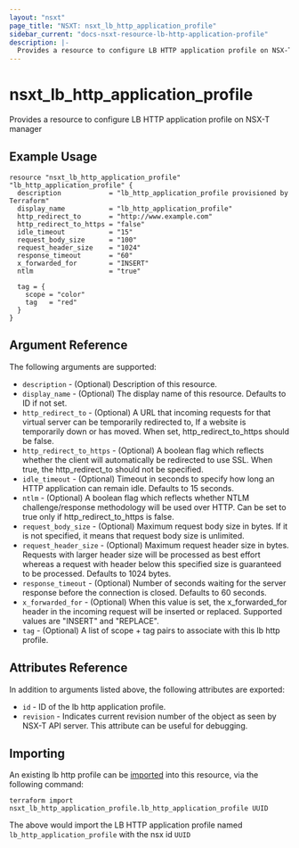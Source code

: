 ```yaml
---
layout: "nsxt"
page_title: "NSXT: nsxt_lb_http_application_profile"
sidebar_current: "docs-nsxt-resource-lb-http-application-profile"
description: |-
  Provides a resource to configure LB HTTP application profile on NSX-T manager
---
```


# nsxt_lb_http_application_profile

Provides a resource to configure LB HTTP application profile on NSX-T manager

## Example Usage

```hcl
resource "nsxt_lb_http_application_profile" "lb_http_application_profile" {
  description            = "lb_http_application_profile provisioned by Terraform"
  display_name           = "lb_http_application_profile"
  http_redirect_to       = "http://www.example.com"
  http_redirect_to_https = "false"
  idle_timeout           = "15"
  request_body_size      = "100"
  request_header_size    = "1024"
  response_timeout       = "60"
  x_forwarded_for        = "INSERT"
  ntlm                   = "true"

  tag = {
    scope = "color"
    tag   = "red"
  }
}
```

## Argument Reference

The following arguments are supported:

* `description` - (Optional) Description of this resource.
* `display_name` - (Optional) The display name of this resource. Defaults to ID if not set.
* `http_redirect_to` - (Optional) A URL that incoming requests for that virtual server can be temporarily redirected to, If a website is temporarily down or has moved. When set, http_redirect_to_https should be false.
* `http_redirect_to_https` - (Optional) A boolean flag which reflects whether the client will automatically be redirected to use SSL. When true, the http_redirect_to should not be specified.
* `idle_timeout` - (Optional) Timeout in seconds to specify how long an HTTP application can remain idle. Defaults to 15 seconds.
* `ntlm` - (Optional) A boolean flag which reflects whether NTLM challenge/response methodology will be used over HTTP. Can be set to true only if http_redirect_to_https is false.
* `request_body_size` - (Optional) Maximum request body size in bytes. If it is not specified, it means that request body size is unlimited.
* `request_header_size` - (Optional) Maximum request header size in bytes. Requests with larger header size will be processed as best effort whereas a request with header below this specified size is guaranteed to be processed. Defaults to 1024 bytes.
* `response_timeout` - (Optional) Number of seconds waiting for the server response before the connection is closed. Defaults to 60 seconds.
* `x_forwarded_for` - (Optional) When this value is set, the x_forwarded_for header in the incoming request will be inserted or replaced. Supported values are "INSERT" and "REPLACE".
* `tag` - (Optional) A list of scope + tag pairs to associate with this lb http profile.


## Attributes Reference

In addition to arguments listed above, the following attributes are exported:

* `id` - ID of the lb http application profile.
* `revision` - Indicates current revision number of the object as seen by NSX-T API server. This attribute can be useful for debugging.


## Importing

An existing lb http profile can be [imported][docs-import] into this resource, via the following command:

[docs-import]: /docs/import/index.html

```
terraform import nsxt_lb_http_application_profile.lb_http_application_profile UUID
```

The above would import the LB HTTP application profile named `lb_http_application_profile` with the nsx id `UUID`
